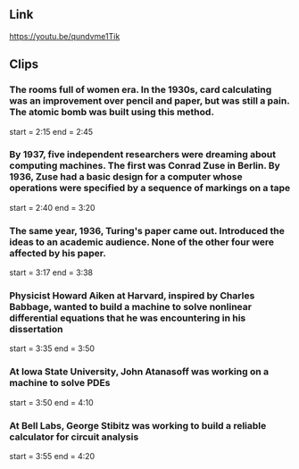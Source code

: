 ## Link
https://youtu.be/qundvme1Tik

## Clips

### The rooms full of women era. In the 1930s, card calculating was an improvement over pencil and paper, but was still a pain. The atomic bomb was built using this method.
start = 2:15
end = 2:45

### By 1937, five independent researchers were dreaming about computing machines. The first was Conrad Zuse in Berlin. By 1936, Zuse had a basic design for a computer whose operations were specified by a sequence of markings on a tape
start = 2:40
end = 3:20

### The same year, 1936, Turing's paper came out. Introduced the ideas to an academic audience. None of the other four were affected by his paper.
start = 3:17
end = 3:38

### Physicist Howard Aiken at Harvard, inspired by Charles Babbage, wanted to build a machine to solve nonlinear differential equations that he was encountering in his dissertation
start = 3:35
end = 3:50

### At Iowa State University, John Atanasoff was working on a machine to solve PDEs
start = 3:50
end = 4:10

### At Bell Labs, George Stibitz was working to build a reliable calculator for circuit analysis
start = 3:55
end = 4:20